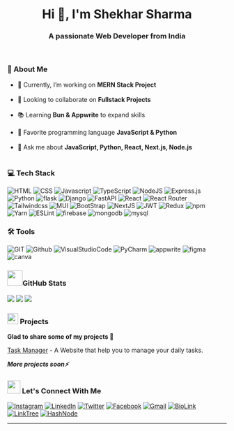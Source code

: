 <h1 align="center">Hi 👋, I'm Shekhar Sharma</h1>
<h3 align="center">A passionate Web Developer from India</h3>
<br>

### 💫 About Me

- 🔭 Currently, I’m working on **MERN Stack Project** <br><br>
- 👯 Looking to collaborate on **Fullstack Projects**  <br><br>
- 📚 Learning **Bun & Appwrite** to expand skills <br><br>
- 🌟 Favorite programming language **JavaScript & Python** <br><br>
- 💬 Ask me about **JavaScript, Python, React, Next.js, Node.js** <br><br>

### 💻 Tech Stack

![HTML](https://img.shields.io/badge/-HTML5-000?style=for-the-badge&logo=html5&logoColor=e34c26) ![CSS](https://img.shields.io/badge/-CSS3-000?style=for-the-badge&logo=css3&logoColor=2965f1) ![Javascript](https://img.shields.io/badge/-JavaScript-000?style=for-the-badge&logo=javascript&logoColor=f0db4f) ![TypeScript](https://img.shields.io/badge/typescript-000.svg?style=for-the-badge&logo=typescript&logoColor=007acc) ![NodeJS](https://img.shields.io/badge/node.js-000?style=for-the-badge&logo=node.js&logoColor=3c873a) ![Express.js](https://img.shields.io/badge/express.js-000.svg?style=for-the-badge&logo=express&logoColor=%2361DAFB) ![Python](https://img.shields.io/badge/-python-000?style=for-the-badge&logo=python&logoColor=ffdd54) ![flask](https://img.shields.io/badge/-flask-000?style=for-the-badge&logo=flask) ![Django](https://img.shields.io/badge/-Django-000?style=for-the-badge&logo=Django) ![FastAPI](https://img.shields.io/badge/-FastAPI-000?style=for-the-badge&logo=fastapi) ![React](https://img.shields.io/badge/-React-000?style=for-the-badge&logo=React) ![React Router](https://img.shields.io/badge/React_Router-000?style=for-the-badge&logo=react-router&logoColor=white) ![Tailwindcss](https://img.shields.io/badge/-TailWind_Css-000?style=for-the-badge&logo=tailwindcss) ![MUI](https://img.shields.io/badge/MUI-000.svg?style=for-the-badge&logo=mui&logoColor=f44336) ![BootStrap](https://img.shields.io/badge/-Bootstarp-000?style=for-the-badge&logo=Bootstrap&logoColor=007bff) ![NextJS](https://img.shields.io/badge/Next.js-black?style=for-the-badge&logo=next.js&logoColor=white)  ![JWT](https://img.shields.io/badge/JWT-black?style=for-the-badge&logo=JSON%20web%20tokens) ![Redux](https://img.shields.io/badge/redux-000.svg?style=for-the-badge&logo=redux&logoColor=764abc) ![npm](https://img.shields.io/badge/-npm-000?style=for-the-badge&logo=npm) ![Yarn](https://img.shields.io/badge/yarn-000.svg?style=for-the-badge&logo=yarn&logoColor=white) ![ESLint](https://img.shields.io/badge/ESLint-000?style=for-the-badge&logo=eslint&logoColor=A0A0F5) ![firebase](https://img.shields.io/badge/-Firebase-000?style=for-the-badge&logo=firebase) ![mongodb](https://img.shields.io/badge/-mongodb-000?style=for-the-badge&logo=mongodb) ![mysql](https://img.shields.io/badge/-MySQL-000?style=for-the-badge&logo=mysql) 

### 🛠️ Tools

![GIT](https://img.shields.io/badge/-GIT-000?style=for-the-badge&logo=git) ![Github](https://img.shields.io/badge/-github-000?style=for-the-badge&logo=github) ![VisualStudioCode](https://img.shields.io/badge/-vs_code-000?style=for-the-badge&logo=visualstudiocode&logoColor=0A66C2) ![PyCharm](https://img.shields.io/badge/-pycharm-000?style=for-the-badge&logo=pycharm&logoColor=FFFF00) ![appwrite](https://img.shields.io/badge/-appwrite-000?style=for-the-badge&logo=appwrite) ![figma](https://img.shields.io/badge/-figma-000?style=for-the-badge&logo=figma) ![canva](https://img.shields.io/badge/-canva-000?style=for-the-badge&logo=canva)

### <img src="https://media.giphy.com/media/iY8CRBdQXODJSCERIr/giphy.gif" width="35"><b>GitHub Stats</b>

![](https://github-readme-stats.vercel.app/api?username=shekhar-sikku&theme=dark&show_icons=true&hide_border=false&count_private=false) ![](https://github-readme-streak-stats.herokuapp.com/?user=shekhar-sikku&theme=dark&hide_border=false) ![](https://github-readme-stats.vercel.app/api/top-langs/?username=shekhar-sikku&theme=dark&hide_border=false&include_all_commits=false&count_private=false&layout=compact)

### <img src="https://media2.giphy.com/media/QssGEmpkyEOhBCb7e1/giphy.gif?cid=ecf05e47a0n3gi1bfqntqmob8g9aid1oyj2wr3ds3mg700bl&rid=giphy.gif" width ="25"> <b> Projects </b>

**Glad to share some of my projects 🚀**

[Task Manager](https://github.com/shekhar-sikku/task-manager.git) - A Website that help you to manage your daily tasks.
<br>

***More projects soon⚡***
<br>

### <img src="https://media.tenor.com/images/22f42c11b612b041b4038573dca18a2d/tenor.gif" width="30"><b> Let's Connect With Me</b>  

<a href="https://www.instagram.com/shekhar_sikku">![Instagram](https://img.shields.io/badge/-instagram-000?&style=for-the-badge&logo=instagram&logoColor=E4405F)</a> <a href="https://www.linkedin.com/in/shekhar-sikku">![LinkedIn](https://img.shields.io/badge/-LinkedIn-000?&style=for-the-badge&logo=linkedin&logoColor=0A66C2)</a> <a href="https://twitter.com/shekhar_sikku">![Twitter](https://img.shields.io/badge/-Twitter-000?&style=for-the-badge&logo=x&logoColor=F9423A)</a> <a href="https://www.facebook.com/shekhar.sikku">![Facebook](https://img.shields.io/badge/-facebook-000?&style=for-the-badge&logo=facebook&logoColor=1877F2)</a> <a href="https://mail.google.com/mail/u/0/?tab=rm#inbox?compose=new&to=shekharsharma.ss9151@gmail.com">![Gmail](https://img.shields.io/badge/-Gmail-000?&style=for-the-badge&logo=gmail&logoColor=EB1928)</a> <a href="#">![BioLink](https://img.shields.io/badge/-biolink-000?&style=for-the-badge&logo=biolink&logoColor=EB1928)</a> <a href="#">![LinkTree](https://img.shields.io/badge/-linktree-000?&style=for-the-badge&logo=linktree&logoColor=43E55E)</a> <a href="#">![HashNode](https://img.shields.io/badge/-hashnode-000?&style=for-the-badge&logo=hashnode&logoColor=2962FF)</a>

---
